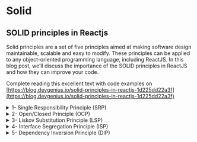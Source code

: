 # Solid

## SOLID principles in Reactjs

Solid principles are a set of five principles aimed at making software design maintainable, scalable and easy to modify. These principles can be applied to any object-oriented programming language, including ReactJS. In this blog post, we’ll discuss the importance of the SOLID principles in ReactJS and how they can improve your code.

Complete reading this excellent text with code examples on [https://blog.devgenius.io/solid-principles-in-reactjs-1d225dd22a3f](https://blog.devgenius.io/solid-principles-in-reactjs-1d225dd22a3f)

<details>
  <summary>1- Single Responsibility Principle (SRP)</summary>
  <p>The SRP states that a class or a function should have only one reason to change. In ReactJS, this means that components should have only one responsibility. For example, a component that handles both data display and data retrieval should be separated into two different components. This way, changes in one area do not affect the other, making the code more maintainable..</p>
</details>

<details>
  <summary>2- Open/Closed Principle (OCP)</summary>
  <p>The OCP states that a class should be open for extension but closed for modification. In ReactJS, this means that components should be designed in such a way that they can be extended with new functionality, but the original code does not have to be modified. This is achieved by making use of inheritance and composition.</p>
</details>
<details>
  <summary>3- Liskov Substitution Principle (LSP)</summary>
  <p>The LSP states that objects of a superclass should be replaceable with objects of a subclass. In ReactJS, this means that components should be designed in such a way that they can be swapped out with other components that provide the same functionality. This makes the code more flexible and scalable.</p>
</details>
<details>
  <summary>4- Interface Segregation Principle (ISP)</summary>
  <p>The ISP states that a class ( or a function )should not be forced to implement interfaces ( implementation) it does not use. In ReactJS, this means that components should only implement the methods and properties that they actually need. This makes the code more efficient and reduces the risk of bugs.</p>
</details>
<details>
  <summary>5- Dependency Inversion Principle (DIP)</summary>
  <p>The DIP states that high-level modules should not depend on low-level modules, but both should depend on abstractions. In ReactJS, this means that components should not be tightly coupled to each other, but instead should be connected through an abstract interface. This makes the code more flexible and easier to modify.
</p>
</details>
